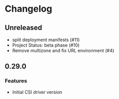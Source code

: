 # Changelog

## Unreleased

* split deployment manifests (#11) 
* Project Status: beta phase (#10)
* Remove multizone and fix URL environment (#4)

## 0.29.0

### Features

* Initial CSI driver version
